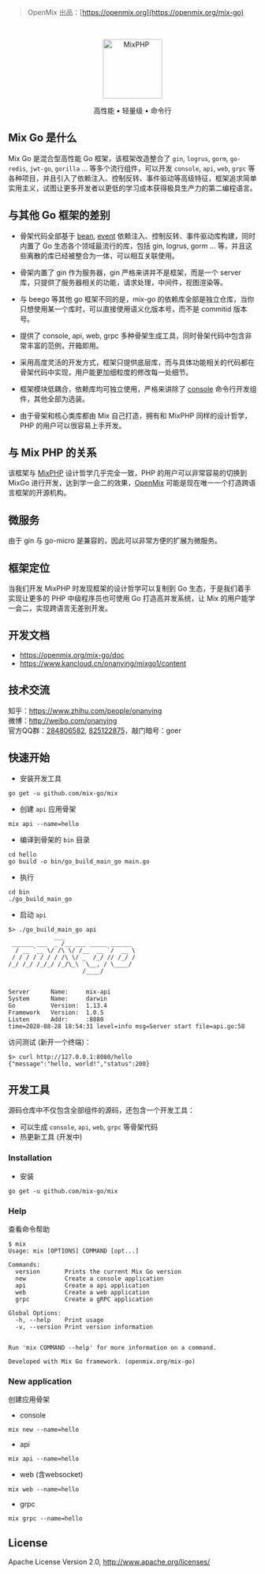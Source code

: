 > OpenMix 出品：[https://openmix.org](https://openmix.org/mix-go)

<br>

<p align="center">
    <img src="https://openmix.org/static/image/logo_go.png" width="120" alt="MixPHP">
</p>

<p align="center">高性能 • 轻量级 • 命令行</p>

## Mix Go 是什么

Mix Go 是混合型高性能 Go 框架，该框架改造整合了 `gin`, `logrus`, `gorm`, `go-redis`, `jwt-go`, `gorilla` ... 等多个流行组件，可以开发 `console`, `api`, `web`, `grpc` 等各种项目，并且引入了依赖注入、控制反转、事件驱动等高级特征，框架追求简单实用主义，试图让更多开发者以更低的学习成本获得极具生产力的第二编程语言。

## 与其他 Go 框架的差别

- 骨架代码全部基于 [bean](https://github.com/mix-go/bean), [event](https://github.com/mix-go/event) 依赖注入、控制反转、事件驱动库构建，同时内置了 Go 生态各个领域最流行的库，包括 gin, logrus, gorm ... 等，并且这些离散的库已经被整合为一体，可以相互关联使用。

- 骨架内置了 gin 作为服务器，gin 严格来讲并不是框架，而是一个 server 库，只提供了服务器相关的功能，请求处理，中间件，视图渲染等。

- 与 beego 等其他 go 框架不同的是，mix-go 的依赖库全部是独立仓库，当你只想使用某一个库时，可以直接使用语义化版本号，而不是 commitid 版本号。

- 提供了 console, api, web, grpc 多种骨架生成工具，同时骨架代码中包含非常丰富的范例，开箱即用。

- 采用高度灵活的开发方式，框架只提供底层库，而与具体功能相关的代码都在骨架代码中实现，用户能更加细粒度的修改每一处细节。

- 框架模块低耦合，依赖库均可独立使用，严格来讲除了 [console](https://github.com/mix-go/console) 命令行开发组件，其他全部为选装。

- 由于骨架和核心类库都由 Mix 自己打造，拥有和 MixPHP 同样的设计哲学，PHP 的用户可以很容易上手开发。

## 与 Mix PHP 的关系

该框架与 [MixPHP](https://github.com/mix-php/mix) 设计哲学几乎完全一致，PHP 的用户可以非常容易的切换到 MixGo 进行开发，达到学一会二的效果，[OpenMix](https://openmix.org) 可能是现在唯一一个打造跨语言框架的开源机构。

## 微服务

由于 gin 与 go-micro 是兼容的，因此可以非常方便的扩展为微服务。

## 框架定位

当我们开发 MixPHP 时发现框架的设计哲学可以复制到 Go 生态，于是我们着手实现让更多的 PHP 中级程序员也可使用 Go 打造高并发系统，让 Mix 的用户能学一会二，实现跨语言无差别开发。

## 开发文档

- https://openmix.org/mix-go/doc
- https://www.kancloud.cn/onanying/mixgo1/content

## 技术交流

知乎：https://www.zhihu.com/people/onanying   
微博：http://weibo.com/onanying    
官方QQ群：[284806582](https://shang.qq.com/wpa/qunwpa?idkey=b3a8618d3977cda4fed2363a666b081a31d89e3d31ab164497f53b72cf49968a), [825122875](http://shang.qq.com/wpa/qunwpa?idkey=d2908b0c7095fc7ec63a2391fa4b39a8c5cb16952f6cfc3f2ce4c9726edeaf20)，敲门暗号：goer

## 快速开始

- 安装开发工具

~~~
go get -u github.com/mix-go/mix
~~~

- 创建 `api` 应用骨架

~~~
mix api --name=hello
~~~

- 编译到骨架的 `bin` 目录

~~~
cd hello
go build -o bin/go_build_main_go main.go
~~~

- 执行

~~~
cd bin
./go_build_main_go
~~~

- 启动 `api`

~~~
$> ./go_build_main_go api
             ___         
 ______ ___  _ /__ ___ _____ ______ 
  / __ `__ \/ /\ \/ /__  __ `/  __ \
 / / / / / / / /\ \/ _  /_/ // /_/ /
/_/ /_/ /_/_/ /_/\_\  \__, / \____/ 
                     /____/


Server      Name:     mix-api
System      Name:     darwin
Go          Version:  1.13.4
Framework   Version:  1.0.5
Listen      Addr:     :8080
time=2020-08-28 18:54:31 level=info msg=Server start file=api.go:58
~~~

访问测试 (新开一个终端)：

```
$> curl http://127.0.0.1:8080/hello
{"message":"hello, world!","status":200}
```

## 开发工具

源码仓库中不仅包含全部组件的源码，还包含一个开发工具：

- 可以生成 `console`, `api`, `web`, `grpc` 等骨架代码
- 热更新工具 (开发中)

### Installation

- 安装

```
go get -u github.com/mix-go/mix
```

### Help

查看命令帮助

~~~
$ mix
Usage: mix [OPTIONS] COMMAND [opt...]

Commands:
  version       Prints the current Mix Go version
  new           Create a console application
  api           Create a api application
  web           Create a web application
  grpc          Create a gRPC application

Global Options:
  -h, --help    Print usage
  -v, --version Print version information


Run 'mix COMMAND --help' for more information on a command.

Developed with Mix Go framework. (openmix.org/mix-go)
~~~

### New application

创建应用骨架

- console

~~~
mix new --name=hello
~~~

- api

~~~
mix api --name=hello
~~~

- web (含websocket)

~~~
mix web --name=hello
~~~

- grpc

~~~
mix grpc --name=hello
~~~

## License

Apache License Version 2.0, http://www.apache.org/licenses/
